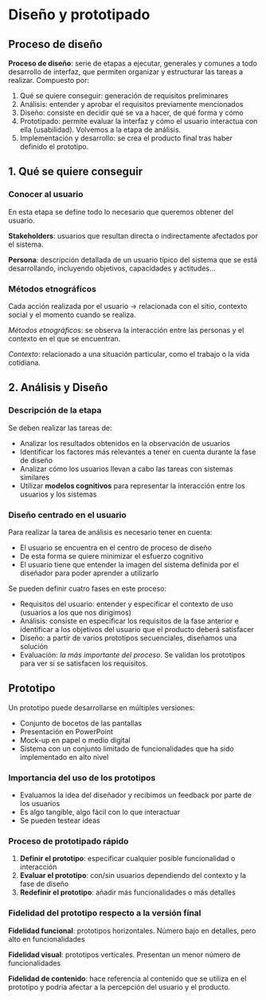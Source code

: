 # Diseño y prototipado

## Proceso de diseño

**Proceso de diseño**: serie de etapas a ejecutar, generales y comunes a todo desarrollo de interfaz, que permiten organizar y estructurar las tareas a realizar. Compuesto por:
1. Qué se quiere conseguir: generación de requisitos preliminares
2. Análisis: entender y aprobar el requisitos previamente mencionados
3. Diseño: consiste en decidir qué se va a hacer, de qué forma y cómo
4. Prototipado: permite evaluar la interfaz y cómo el usuario interactua con ella (usabilidad). Volvemos a la etapa de análisis.
5. Implementación y desarrollo: se crea el producto final tras haber definido el prototipo.

## 1. Qué se quiere conseguir

### Conocer al usuario

En esta etapa se define todo lo necesario que queremos obtener del usuario.

**Stakeholders**: usuarios que resultan directa o indirectamente afectados por el sistema.

**Persona**: descripción detallada de un usuario típico del sistema que se está desarrollando, incluyendo objetivos, capacidades y actitudes...

### Métodos etnográficos

Cada acción realizada por el usuario -> relacionada con el sitio, contexto social y el momento cuando se realiza.

*Métodos etnográficos*: se observa la interacción entre las personas y el contexto en el que se encuentran.

*Contexto*: relacionado a una situación particular, como el trabajo o la vida cotidiana.

## 2. Análisis y Diseño

### Descripción de la etapa

Se deben realizar las tareas de:
- Analizar los resultados obtenidos en la observación de usuarios
- Identificar los factores más relevantes a tener en cuenta durante la fase de diseño
- Analizar cómo los usuarios llevan a cabo las tareas con sistemas similares
- Utilizar **modelos cognitivos** para representar la interacción entre los usuarios y los sistemas

### Diseño centrado en el usuario

Para realizar la tarea de análisis es necesario tener en cuenta:
- El usuario se encuentra en el centro de proceso de diseño
- De esta forma se quiere minimizar el esfuerzo cognitivo
- El usuario tiene que entender la imagen del sistema definida por el diseñador para poder aprender a utilizarlo

Se pueden definir cuatro fases en este proceso:
- Requisitos del usuario: entender y especificar el contexto de uso (usuarios a los que nos dirigimos)
- Análisis: consiste en especificar los requisitos de la fase anterior e identificar a los objetivos del usuario que el producto deberá satisfacer
- Diseño: a partir de varios prototipos secuenciales, diseñamos una solución
- Evaluación: *la más importante del proceso*. Se validan los prototipos para ver si se satisfacen los requisitos.

## Prototipo

Un prototipo puede desarrollarse en múltiples versiones:
- Conjunto de bocetos de las pantallas
- Presentación en PowerPoint
- Mock-up en papel o medio digital
- Sistema con un conjunto limitado de funcionalidades que ha sido implementado en alto nivel

### Importancia del uso de los prototipos

- Evaluamos la idea del diseñador y recibimos un feedback por parte de los usuarios
- Es algo tangible, algo fácil con lo que interactuar
- Se pueden testear ideas

### Proceso de prototipado rápido

1. **Definir el prototipo**: especificar cualquier posible funcionalidad o interacción
2. **Evaluar el prototipo**: con/sin usuarios dependiendo del contexto y la fase de diseño
3. **Redefinir el prototipo**: añadir más funcionalidades o más detalles

### Fidelidad del prototipo respecto a la versión final

**Fidelidad funcional**: prototipos horizontales. Número bajo en detalles, pero alto en funcionalidades

**Fidelidad visual**: prototipos verticales. Presentan un menor número de funcionalidades

**Fidelidad de contenido**: hace referencia al contenido que se utiliza en el prototipo y podría afectar a la percepción del usuario y el producto.

